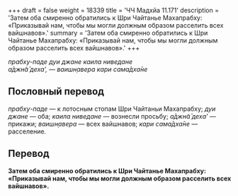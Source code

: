 +++
draft = false
weight = 18339
title = 'ЧЧ Мадхйа 11.171'
description = 'Затем оба смиренно обратились к Шри Чайтанье Махапрабху: «Приказывай нам, чтобы мы могли должным образом расселить всех вайшнавов».'
summary = 'Затем оба смиренно обратились к Шри Чайтанье Махапрабху: «Приказывай нам, чтобы мы могли должным образом расселить всех вайшнавов».'
+++

_прабху-паде дуи джане каила ниведане  
а̄джн̃а̄ деха’, — ваишн̣авера кари сама̄дха̄не_

## Пословный перевод

_прабху_\-_паде_ — к лотосным стопам Шри Чайтаньи Махапрабху; _дуи_ _джане_ — оба; _каила_ _ниведане_ — вознесли просьбу; _а̄джн̃а̄_ _деха’_ — прикажи; _ваишн̣авера_ — всех вайшнавов; _кари_ _сама̄дха̄не_ — расселение.

## Перевод

**Затем оба смиренно обратились к Шри Чайтанье Махапрабху: «Приказывай нам, чтобы мы могли должным образом расселить всех вайшнавов».**
